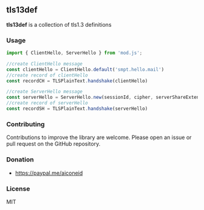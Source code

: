 ## tls13def

**tls13def** is a collection of tls1.3 definitions

### Usage

```javascript
import { ClientHello, ServerHello } from 'mod.js';

//create ClientHello message
const clientHello = ClientHello.default('smpt.hello.mail')
//create record of clientHello
const recordCH = TLSPlainText.handshake(clientHello)

//create ServerHello message
const serverHello = ServerHello.new(sessionId, cipher, serverShareExtension);
//create record of serverHello 
const recordSH = TLSPlainText.handshake(serverHello)

```

### Contributing

Contributions to improve the library are welcome. Please open an issue or pull request on the GitHub repository.

### Donation
- https://paypal.me/aiconeid 

### License
MIT
